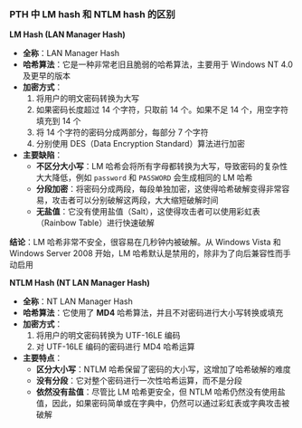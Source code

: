 ### PTH 中 LM hash 和 NTLM hash 的区别

**LM Hash (LAN Manager Hash)**

- **全称**：LAN Manager Hash
- **哈希算法**：它是一种非常老旧且脆弱的哈希算法，主要用于 Windows NT 4.0 及更早的版本
- **加密方式**：
  1. 将用户的明文密码转换为大写
  2. 如果密码长度超过 14 个字符，只取前 14 个。如果不足 14 个，用空字符填充到 14 个
  3. 将 14 个字符的密码分成两部分，每部分 7 个字符
  4. 分别使用 DES（Data Encryption Standard）算法进行加密
- **主要缺陷**：
  - **不区分大小写**：LM 哈希会将所有字母都转换为大写，导致密码的复杂性大大降低，例如 `password` 和 `PASSWORD` 会生成相同的 LM 哈希
  - **分段加密**：将密码分成两段，每段单独加密，这使得哈希破解变得非常容易，攻击者可以分别破解这两段，大大缩短破解时间
  - **无盐值**：它没有使用盐值（Salt），这使得攻击者可以使用彩虹表（Rainbow Table）进行快速破解

**结论**：LM 哈希非常不安全，很容易在几秒钟内被破解。从 Windows Vista 和 Windows Server 2008 开始，LM 哈希默认是禁用的，除非为了向后兼容性而手动启用

**NTLM Hash (NT LAN Manager Hash)**

- **全称**：NT LAN Manager Hash
- **哈希算法**：它使用了 **MD4** 哈希算法，并且不对密码进行大小写转换或填充
- **加密方式**：
  1. 将用户的明文密码转换为 UTF-16LE 编码
  2. 对 UTF-16LE 编码的密码进行 MD4 哈希运算
- **主要特点**：
  - **区分大小写**：NTLM 哈希保留了密码的大小写，这增加了哈希破解的难度
  - **没有分段**：它对整个密码进行一次性哈希运算，而不是分段
  - **依然没有盐值**：尽管比 LM 哈希更安全，但 NTLM 哈希仍然没有使用盐值，因此，如果密码简单或在字典中，仍然可以通过彩虹表或字典攻击被破解